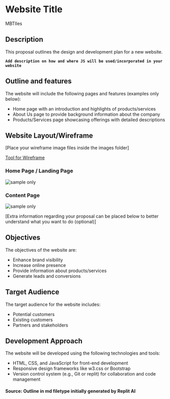 # Website Title
MBTIles

## Description
This proposal outlines the design and development plan for a new website.

**`Add description on how and where JS will be used/incorporated in your website`**

## Outline and features
The website will include the following pages and features (examples only below):
- Home page with an introduction and highlights of products/services
- About Us page to provide background information about the company
- Products/Services page showcasing offerings with detailed descriptions
  
## Website Layout/Wireframe

[Place your wireframe image files inside the images folder]

[Tool for Wireframe](https://wireframe.cc/)

### Home Page / Landing Page ###
![sample only](https://sbt.blob.core.windows.net/storyboards/wireframe-template-maker/homepage-wireframe-1.png)

### Content Page ###
![sample only](https://cdn.storyboardthat.com/storyboard-srcsets/wireframe-template-maker/homepage-wireframe-3.png)


[Extra information regarding your proposal can be placed below to better understand what you want to do (optional)]

## Objectives
The objectives of the website are:
- Enhance brand visibility
- Increase online presence
- Provide information about products/services
- Generate leads and conversions

## Target Audience
The target audience for the website includes:
- Potential customers
- Existing customers
- Partners and stakeholders

## Development Approach
The website will be developed using the following technologies and tools:
- HTML, CSS, and JavaScript for front-end development
- Responsive design frameworks like w3.css or Bootstrap
- Version control system (e.g., Git or replit) for collaboration and code management

#### Source: Outline in md filetype initially generated by Replit AI